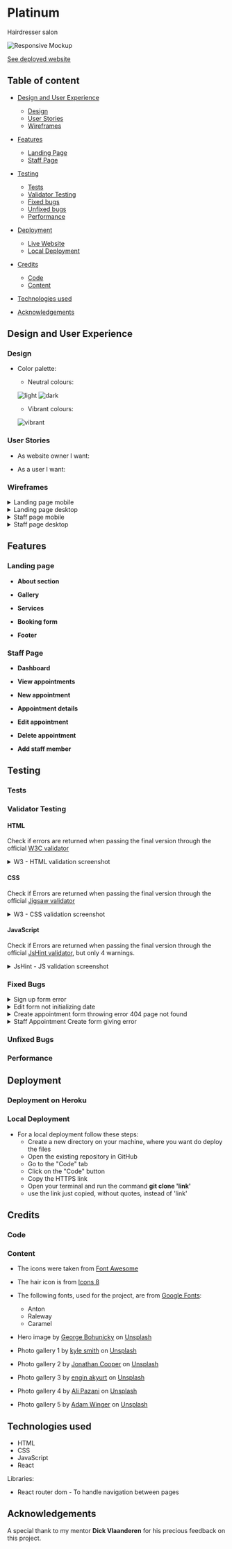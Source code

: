 # Platinum
Hairdresser salon


![Responsive Mockup]()

[See deployed website]()

## Table of content

- [Design and User Experience](#design-and-user-experience)
  - [Design](#design)
  - [User Stories](#user-stories)
  - [Wireframes](#wireframes)

- [Features](#features)
  - [Landing Page](#landing-page)
  - [Staff Page](#staff-page)

- [Testing](#testing)
  - [Tests](#tests)
  - [Validator Testing](#validator-testing)
  - [Fixed bugs](#fixed-bugs)
  - [Unfixed bugs](#unfixed-bugs)
  - [Performance](#performance)

- [Deployment](#deployment)
  - [Live Website](#live-website)
  - [Local Deployment](#local-deployment)

- [Credits](#credits)
  - [Code](#code)
  - [Content](#content)

- [Technologies used](#technologies-used)

- [Acknowledgements](#acknowledgements)

## Design and User Experience

### Design

- Color palette:
  - Neutral colours:

  ![light](media/design/color-palette-light.png)
  ![dark](media/design/color-palette-dark.png)
  - Vibrant colours: 
  
  ![vibrant](media/design/color-palette-colours.png)

### User Stories

- As website owner I want:

- As a user I want:

### Wireframes

<details>
  <summary>Landing page mobile</summary>

   ![Mobile Wireframe](media/wireframes/landingpage/mobile/1.png)
   ![Mobile Wireframe](media/wireframes/landingpage/mobile/2.png) 
   ![Mobile Wireframe](media/wireframes/landingpage/mobile/3.png) 
   ![Mobile Wireframe](media/wireframes/landingpage/mobile/4.png) 
   ![Mobile Wireframe](media/wireframes/landingpage/mobile/5.png) 

</details>


<details>
  <summary>Landing page desktop</summary>

   ![Desktop Wireframe](media/wireframes/landingpage/desktop/1.png)
   ![Desktop Wireframe](media/wireframes/landingpage/desktop/2.png)
   ![Desktop Wireframe](media/wireframes/landingpage/desktop/3.png)

</details>


<details>
  <summary>Staff page mobile</summary>

   ![Mobile Wireframe](media/wireframes/admin-page/mobile/1.png)
   ![Mobile Wireframe](media/wireframes/admin-page/mobile/2.png)
   ![Mobile Wireframe](media/wireframes/admin-page/mobile/3.png)
   ![Mobile Wireframe](media/wireframes/admin-page/mobile/4.png)
   ![Mobile Wireframe](media/wireframes/admin-page/mobile/5.png)
   ![Mobile Wireframe](media/wireframes/admin-page/mobile/6.png)

</details>


<details>
  <summary>Staff page desktop</summary>

   ![Desktop Wireframe](media/wireframes/admin-page/desktop/1.png)
   ![Desktop Wireframe](media/wireframes/admin-page/desktop/2.png)
   ![Desktop Wireframe](media/wireframes/admin-page/desktop/3.png)

</details>


## Features 


### Landing page

- __About section__

- __Gallery__

- __Services__

- __Booking form__

- __Footer__


### Staff Page

- __Dashboard__

- __View appointments__

- __New appointment__

- __Appointment details__

- __Edit appointment__ 

- __Delete appointment__ 

- __Add staff member__


## Testing 


### Tests


### Validator Testing

#### HTML

 Check if errors are returned when passing the final version through the official [W3C validator](https://validator.w3.org/nu/#textarea)

  <details>

  <summary>W3 - HTML validation screenshot</summary>

  ![Image]()
  </details>


#### CSS

 Check if Errors are returned when passing the final version through the official [Jigsaw validator](https://jigsaw.w3.org/css-validator/validator)

  <details>

  <summary>W3 - CSS validation screenshot</summary>
  
  ![Image]()
  </details>


#### JavaScript

Check if Errors are returned when passing the final version through the official [JsHint validator](https://jshint.com/), but only 4 warnings.


 <details>
  <summary>JsHint - JS validation screenshot</summary>

  ![Image]()

  </details>


### Fixed Bugs

<details>
<summary>Sign up form error</summary>

- Issue: When trying to sign up with invalid values, instead of receiving an alert under the field, the page was gicing the following error:

![Sign up error](/media/errors/signup-error.png)

This was the error logged in the console: <'your.site.com'> has been blocked by CORS policy: No 'Access-Control-Allow-Origin' header is present on the requested resource.

- Fix: After troubleshooting I could identify that the issue was caused by a the missing "CLIENT_ORIGIN_DEV" valiable in the booking-api settings.py file.

</details>


<details>
<summary>Edit form not initializing date</summary>

- Issue: When trying and editing an appointment, the date input field was not initialized with the appointment date.

![Date input](/media/errors/edit-appoint-date-not-initialized.png)

This was caused by an erorr in the received date format:

![Console error](/media/errors/edit-appointment-date-console-error.png)

- Fix: To fix this error I changed the date format in booking_api, so that the format matches the required yyyy-mm-dd format.

</details>


<details>
<summary>Create appointment form throwing error 404 page not found</summary>

- Issue: When trying and access the page "my-appointments/create", axios was sending a get request to the api/my-appointments/create, instead of just redirecting to "my-appointments/create".

![Error 404](/media/errors/my-appointments-create-redirect-error.png)

This was caused by a fragment I entered in the router to try display the standard navbar and footer just on some pages, and not all of them. 

This was correctly displaying the navbar and footer just for the selected paged, but it had the side effect of breaking this one route and react router was reading the url "my-appointments/create" as "my-appointments/:id", therefore trying to render the AppointmentPage component and firing the axios get request to my-appointments/:id , but with "create" in place of the id.

Hence the error 404.

- Fix: To fix this error I restored the original routes, and I added the following code to the navbar and footer components:


      /* Check the location */
      const location = useLocation();
      const [hide, setHide] = useState(false)
  
      useEffect(() => {
          /* If the location  is /dashboard, we hide set hide to true*/
          if (location.pathname === "/dashboard") {
              setHide(true);
          } else {
              setHide(false);
          }
      }, [location]);


Then I added conditional rendering to render the navbar or the footer just when hide is false.

</details>


<details>
<summary>Staff Appointment Create form giving error</summary>

- Issue: When trying to book using the staff appointment create form, we received the following error:

![Owner error](/media/errors/staff-appointment-create-error.png)

This was caused by the fact that I was passing the client.owner value, while the pk was expected.

- Fix: To fix this error I changed the code to pass the client.id as value:

![Owner fix](/media/errors/staff-appointment-create-fix.png)

</details>


### Unfixed Bugs


### Performance


## Deployment

### Deployment on Heroku

### Local Deployment
  - For a local deployment follow these steps:
    - Create a new directory on your machine, where you want do deploy the files
    - Open the existing repository in GitHub
    - Go to the "Code" tab
    - Click on the "Code" button
    - Copy the HTTPS link
    - Open your terminal and run the command __git clone 'link'__
    - use the link just copied, without quotes, instead of 'link'


## Credits 

### Code

### Content

- The icons were taken from [Font Awesome](https://fontawesome.com/)

- The hair icon is from [Icons 8](https://icons8.com/icon/BuTG7ooQjwHl/hairstyle)

- The following fonts, used for the project, are from [Google Fonts](https://fonts.google.com/):
  - Anton
  - Raleway
  - Caramel

- Hero image by [George Bohunicky](https://unsplash.com/@stuchy?utm_source=unsplash&utm_medium=referral&utm_content=creditCopyText) on [Unsplash](https://unsplash.com/photos/qJKT2rMU0VU?utm_source=unsplash&utm_medium=referral&utm_content=creditCopyText)


- Photo gallery 1 by [kyle smith](https://unsplash.com/@roller1?utm_source=unsplash&utm_medium=referral&utm_content=creditCopyText) on [Unsplash](https://unsplash.com/photos/4qYHqQqlwM4?utm_source=unsplash&utm_medium=referral&utm_content=creditCopyText)
  

- Photo gallery 2 by [Jonathan Cooper](https://unsplash.com/@theshuttervision?utm_source=unsplash&utm_medium=referral&utm_content=creditCopyText) on [Unsplash](https://unsplash.com/photos/sS3qRFsKZlg?utm_source=unsplash&utm_medium=referral&utm_content=creditCopyText)
  
- Photo gallery 3 by [engin akyurt](https://unsplash.com/@enginakyurt?utm_source=unsplash&utm_medium=referral&utm_content=creditCopyText) on [Unsplash](https://unsplash.com/photos/Ix4D4-8cQUU?utm_source=unsplash&utm_medium=referral&utm_content=creditCopyText)

- Photo gallery 4 by [Ali Pazani](https://unsplash.com/@alipzn?utm_source=unsplash&utm_medium=referral&utm_content=creditCopyText) on [Unsplash](https://unsplash.com/photos/3w14X-Yxffk?utm_source=unsplash&utm_medium=referral&utm_content=creditCopyText)

- Photo gallery 5 by [Adam Winger](https://unsplash.com/ko/@awcreativeut?utm_source=unsplash&utm_medium=referral&utm_content=creditCopyText) on [Unsplash](https://unsplash.com/photos/fI-TKWjKYls?utm_source=unsplash&utm_medium=referral&utm_content=creditCopyText)
  
  
## Technologies used

  - HTML
  - CSS
  - JavaScript
  - React

  Libraries:
  - React router dom - To handle navigation between pages



## Acknowledgements

A special thank to my mentor __Dick Vlaanderen__ for his precious feedback on this project.